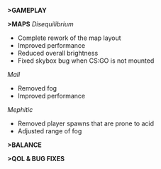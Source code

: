 **>GAMEPLAY**

**>MAPS**
*Disequilibrium*
- Complete rework of the map layout
- Improved performance
- Reduced overall brightness
- Fixed skybox bug when CS:GO is not mounted

*Mall*
- Removed fog
- Improved performance

*Mephitic*
- Removed player spawns that are prone to acid
- Adjusted range of fog

**>BALANCE**

**>QOL & BUG FIXES**